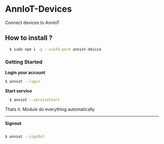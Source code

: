 # AnnIoT-Devices
Connect devices to AnnIoT

## How to install ? 
  
  ```bash
    $ sudo npm i -g --usafe-perm anniot-device
  ```

### Getting Started
  
  **Login your account**
  
  ```bash
  $ anniot --login 
  
  ```
  
  **Start service**
  
  ```bash
    $ anniot --serviceStart    
  ```

Thats it. Module do everything automatically
  
  ----
  
  
  **Signout**
  
  ```bash
  
  $ anniot --signOut 
  
  ```
